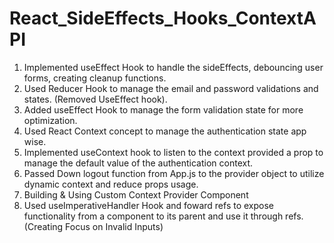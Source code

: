 # React_SideEffects_Hooks_ContextAPI

1. Implemented useEffect Hook to handle the sideEffects, debouncing user forms, creating cleanup functions.
2. Used Reducer Hook to manage the email and password validations and states. (Removed UseEffect hook).
3. Added useEffect Hook to manage the form validation state for more optimization.
4. Used React Context concept to manage the authentication state app wise.
5. Implemented useContext hook to listen to the context provided a prop to manage the default value of the authentication context.
6. Passed Down logout function from App.js to the provider object to utilize dynamic context and reduce props usage.
7. Building & Using Custom Context Provider Component
8. Used useImperativeHandler Hook and foward refs to expose functionality from a component to its parent and use it through refs. (Creating Focus on Invalid Inputs)
